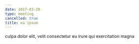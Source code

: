 ```yaml
---
date: 2017-03-20
type: meeting
cancelled: true
title: ea ipsum
---
```

culpa dolor elit, velit consectetur eu irure qui exercitation magna